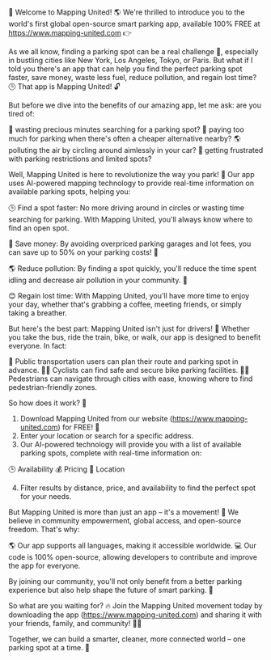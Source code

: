 🚀 Welcome to Mapping United! 🌎 We're thrilled to introduce you to the world's first global open-source smart parking app, available 100% FREE at https://www.mapping-united.com 👉

As we all know, finding a parking spot can be a real challenge 💪, especially in bustling cities like New York, Los Angeles, Tokyo, or Paris. But what if I told you there's an app that can help you find the perfect parking spot faster, save money, waste less fuel, reduce pollution, and regain lost time? 🕒️ That app is Mapping United! 🔓

But before we dive into the benefits of our amazing app, let me ask: are you tired of:

🚗 wasting precious minutes searching for a parking spot?
💸 paying too much for parking when there's often a cheaper alternative nearby?
🌎 polluting the air by circling around aimlessly in your car?
😤 getting frustrated with parking restrictions and limited spots?

Well, Mapping United is here to revolutionize the way you park! 🚀 Our app uses AI-powered mapping technology to provide real-time information on available parking spots, helping you:

🕒️ Find a spot faster: No more driving around in circles or wasting time searching for parking. With Mapping United, you'll always know where to find an open spot.

💸 Save money: By avoiding overpriced parking garages and lot fees, you can save up to 50% on your parking costs! 🤑

🌎 Reduce pollution: By finding a spot quickly, you'll reduce the time spent idling and decrease air pollution in your community. 💚

😊 Regain lost time: With Mapping United, you'll have more time to enjoy your day, whether that's grabbing a coffee, meeting friends, or simply taking a breather.

But here's the best part: Mapping United isn't just for drivers! 🚌 Whether you take the bus, ride the train, bike, or walk, our app is designed to benefit everyone. In fact:

🚌 Public transportation users can plan their route and parking spot in advance.
🚴‍♂️ Cyclists can find safe and secure bike parking facilities.
🏃‍♀️ Pedestrians can navigate through cities with ease, knowing where to find pedestrian-friendly zones.

So how does it work? 🤔

1. Download Mapping United from our website (https://www.mapping-united.com) for FREE! 💸
2. Enter your location or search for a specific address.
3. Our AI-powered technology will provide you with a list of available parking spots, complete with real-time information on:

🕒️ Availability
💰 Pricing
📍 Location

4. Filter results by distance, price, and availability to find the perfect spot for your needs.

But Mapping United is more than just an app – it's a movement! 🌊 We believe in community empowerment, global access, and open-source freedom. That's why:

🌎 Our app supports all languages, making it accessible worldwide.
💻 Our code is 100% open-source, allowing developers to contribute and improve the app for everyone.

By joining our community, you'll not only benefit from a better parking experience but also help shape the future of smart parking. 🚀

So what are you waiting for? 🔥 Join the Mapping United movement today by downloading the app (https://www.mapping-united.com) and sharing it with your friends, family, and community! 📱👫

Together, we can build a smarter, cleaner, more connected world – one parking spot at a time. 🌟